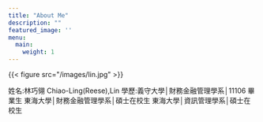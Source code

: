 ```yaml
---
title: "About Me"
description: ""
featured_image: ''
menu:
  main:
    weight: 1
---
```

{{< figure src="/images/lin.jpg"  >}}

姓名:林巧翎 Chiao-Ling(Reese),Lin
學歷:義守大學│財務金融管理學系│11106 畢業生
     東海大學│財務金融管理學系│碩士在校生
     東海大學│資訊管理學系│碩士在校生
